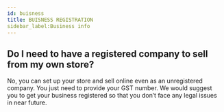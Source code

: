 ```yaml
---
id: buisness
title: BUISNESS REGISTRATION
sidebar_label:Business info
---
```


## Do I need to have a registered company to sell from my own store?
No, you can set up your store and sell online even as an unregistered company. You just need to provide your GST number. We would suggest you to get your business registered so that you don’t face any legal issues in near future.


